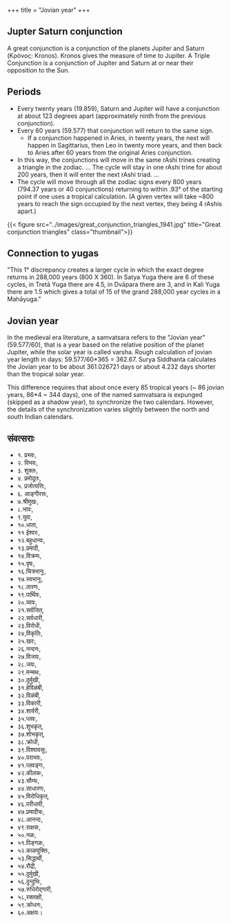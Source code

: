 +++
title = "Jovian year"
+++

## Jupter Saturn conjunction
A great conjunction is a conjunction of the planets Jupiter and Saturn (Κρόνος: Kronos). Kronos gives the measure of time to Jupiter. A Triple Conjunction is a conjunction of Jupiter and Saturn at or near their opposition to the Sun.

## Periods
- Every twenty years (19.859), Saturn and Jupiter will have a conjunction at about 123 degrees apart (approximately ninth from the previous conjunction). 
- Every 60 years (59.577) that conjunction will return to the same sign. 
  - If a conjunction happened in Aries, in twenty years, the next will happen in Sagittarius, then Leo in twenty more years, and then back to Aries after 60 years from the original Aries conjunction. 
- In this way, the conjunctions will move in the same rAshi trines creating a triangle in the zodiac. ... The cycle will stay in one rAshi trine for about 200 years, then it will enter the next rAshi triad. ... 
- The cycle will move through all the zodiac signs every 800 years (794.37 years or 40 conjunctions) returning to within .93° of the starting point if one uses a tropical calculation. (A given vertex will take \~800 years to reach the sign occupied by the next vertex, they being 4 rAshis apart.) 

{{< figure src="../images/great_conjunction_triangles_1941.jpg" title="Great conjunction triangles" class="thumbnail">}}

## Connection to yugas
"This 1° discrepancy creates a larger cycle in which the exact degree returns in 288,000 years (800 X 360). In Satya Yuga there are 6 of these cycles, in Tretā Yuga there are 4.5, in Dvāpara there are 3, and in Kali Yuga there are 1.5 which gives a total of 15 of the grand 288,000 year cycles in a Mahāyuga."

## Jovian year
In the medieval era literature, a samvatsara refers to the "Jovian year" (59.577/60), that is a year based on the relative position of the planet Jupiter, while the solar year is called varsha. Rough calculation of jovian year length in days: 59.577/60*365 = 362.67. Surya Siddhanta calculates the Jovian year to be about 361.026721 days or about 4.232 days shorter than the tropical solar year.  

This difference requires that about once every 85 tropical years (~ 86 jovian years, 86*4 \~ 344 days), one of the named samvatsara is expunged (skipped as a shadow year), to synchronize the two calendars. However, the details of the synchronization varies slightly between the north and south Indian calendars.

## संवत्सराः
- १. प्रभवः,
- २. विभवः,
- ३. शुक्लः,
- ४. प्रमोदूतः,
- ५. प्रजोत्पत्तिः,  
- ६. आङ्गीरसः,
- ७.श्रीमुखः,
- ८.भावः,
- ९.युवा,
- १०.धाता,
- ११ ईश्वरः,
- १२.बहुधान्यः,
- १३.प्रमादी,
- १४.विक्रमः,
- १५.वृषः,
- १६.चित्रभानुः,
- १७.स्वभानुः,
- १८.तारणः,
- १९.पार्थिवः,
- २०.व्ययः,
- २१.सर्वजित्,
- २२.सर्वधारी,
- २३.विरोधी,
- २४,विकृतिः,
- २५.खरः,
- २६.नन्दनः,
- २७.विजयः,
- २८.जयः,
- २९.मन्मथः,
- ३०.दुर्मुखी,
- ३१.हेविळंबी,
- ३२.विळंबी,
- ३३.विकारी,
- ३४.शार्वरी,
- ३५.प्लवः,
- ३६.शुभकृत्,
- ३७.शोभकृत्,
- ३८.क्रोधी,
- ३९.विश्वावसुः,
- ४०.पराभवः,
- ४१.प्लवङ्गः,
- ४२.कीलकः,
- ४३.सौम्यः,
- ४४.साधारणः,
- ४५.विरोधिकृत्,
- ४६.परीधावी,
- ४७.प्रमादीचः,
- ४८.आनन्दः,
- ४९.राक्षसः,
- ५०.नळः,
- ५१.पिङ्गळः,
- ५२.काळयुक्तिः,
- ५३.सिद्धार्थी,
- ५४.रौद्री,
- ५५.दुर्मुखी,
- ५६.दुन्दुभिः,
- ५७.रुधिरोद्गारी,
- ५८,रक्ताक्षी,
- ५९.क्रोधनः,
- ६०.अक्षयः।